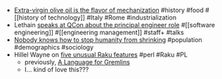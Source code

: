 - [Extra-virgin olive oil is the flavor of mechanization](https://aeon.co/essays/extra-virgin-olive-oil-is-the-flavour-of-mechanisation) #history #food #[[history of technology]] #Italy #Rome #industrialization
- Lethain [speaks at QCon about the principal engineer role](https://lethain.com/qcon-sf-2024-talk-video/) #[[software engineering]] #[[engineering management]] #staff+ #talks
- [Nobody knows how to stop humanity from shrinking](https://www.noahpinion.blog/p/nobody-knows-how-to-stop-humanity) #population #demographics #sociology
- Hillel Wayne on [five unusual Raku features](https://buttondown.com/hillelwayne/archive/five-unusual-raku-features/) #perl #Raku #PL
	- previously, [A Language for Gremlins](https://buttondown.com/hillelwayne/archive/raku-a-language-for-gremlins/)
	- I... kind of love this???